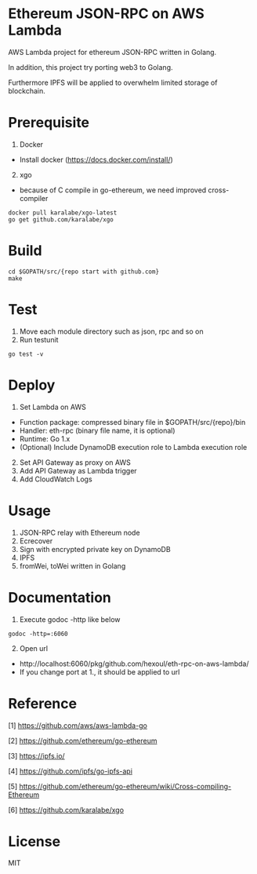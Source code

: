 # Ethereum JSON-RPC on AWS Lambda
AWS Lambda project for ethereum JSON-RPC written in Golang.

In addition, this project try porting web3 to Golang.

Furthermore IPFS will be applied to overwhelm limited storage of blockchain.

# Prerequisite
1. Docker
  - Install docker (https://docs.docker.com/install/)
2. xgo
  - because of C compile in go-ethereum, we need improved cross-compiler
  ```shell
  docker pull karalabe/xgo-latest
  go get github.com/karalabe/xgo
  ```

# Build
```shell
cd $GOPATH/src/{repo start with github.com}
make
```

# Test
1. Move each module directory such as json, rpc and so on
2. Run testunit
```shell
go test -v
```

# Deploy
1. Set Lambda on AWS
  - Function package: compressed binary file in $GOPATH/src/{repo}/bin
  - Handler: eth-rpc (binary file name, it is optional)
  - Runtime: Go 1.x
  - (Optional) Include DynamoDB execution role to Lambda execution role  
2. Set API Gateway as proxy on AWS
3. Add API Gateway as Lambda trigger
4. Add CloudWatch Logs

# Usage
1. JSON-RPC relay with Ethereum node
2. Ecrecover
3. Sign with encrypted private key on DynamoDB
4. IPFS
5. fromWei, toWei written in Golang

# Documentation
1. Execute godoc -http like below
```shell
godoc -http=:6060
```
2. Open url
  - http://localhost:6060/pkg/github.com/hexoul/eth-rpc-on-aws-lambda/
  - If you change port at 1., it should be applied to url

# Reference
[1] https://github.com/aws/aws-lambda-go

[2] https://github.com/ethereum/go-ethereum

[3] https://ipfs.io/

[4] https://github.com/ipfs/go-ipfs-api

[5] https://github.com/ethereum/go-ethereum/wiki/Cross-compiling-Ethereum

[6] https://github.com/karalabe/xgo

# License
MIT
